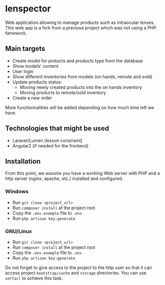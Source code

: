 # lenspector

Web application allowing to manage products such as intraocular lenses. This web app is a fork from a previous project which was not using a PHP famework.

## Main targets

* Create model for protucts and products type from the database
* Show models' content
* User login
* Show different inventories from models (on hands, remote and sold)
* Update products status:
    * Moving newly created products into the on hands inventory
    * Moving products to remote/sold inventory
* Create a new order

More functionnalities will be added depending on how much time left we have.

## Technologies that might be used

* Laravel/Lumen (lesson constraint)
* Angular2 (if needed for the frontend)

## Installation

From this point, we assume you have a working Web server with PHP and a http server (nginx, apache, etc.) installed and configured.

### Windows

* Run `git clone <project_url>`
* Run `composer install` at the project root
* Copy the `.env.example` file to `.env`
* Run `php artisan key:generate`

### GNU/Linux

* Run `git clone <project_url>`
* Run `composer install` at the project root
* Copy the `.env.example` file to `.env`
* Run `php artisan key:generate`

Do not forget to give access to the project to the http user so that it can access project `bootstrap/cache` and `storage` directories. You can use `setfacl` to achieve this task.
